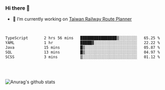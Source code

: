 ### Hi there 👋

- 🔭 I’m currently working on [Taiwan Railway Route Planner](https://github.com/Taiwan-Railway-Route-Planner)

<br/>

<!--START_SECTION:waka-->

```txt
TypeScript       2 hrs 56 mins   ████████████████▒░░░░░░░░   65.25 %
YAML             1 hr            █████▓░░░░░░░░░░░░░░░░░░░   22.22 %
Java             15 mins         █▒░░░░░░░░░░░░░░░░░░░░░░░   05.87 %
SQL              13 mins         █▒░░░░░░░░░░░░░░░░░░░░░░░   04.97 %
SCSS             3 mins          ▒░░░░░░░░░░░░░░░░░░░░░░░░   01.12 %
```

<!--END_SECTION:waka-->

<br/>
<br/>

![Anurag's github stats](https://github-readme-stats.vercel.app/api?username=DepickereSven&show_icons=true&theme=tokyonight)



<!--
**DepickereSven/DepickereSven** is a ✨ _special_ ✨ repository because its `README.md` (this file) appears on your GitHub profile.

Here are some ideas to get you started:

- 🔭 I’m currently working on ...
- 🌱 I’m currently learning ...
- 👯 I’m looking to collaborate on ...
- 🤔 I’m looking for help with ...
- 💬 Ask me about ...
- 📫 How to reach me: ...
- 😄 Pronouns: ...
- ⚡ Fun fact: ...
-->
